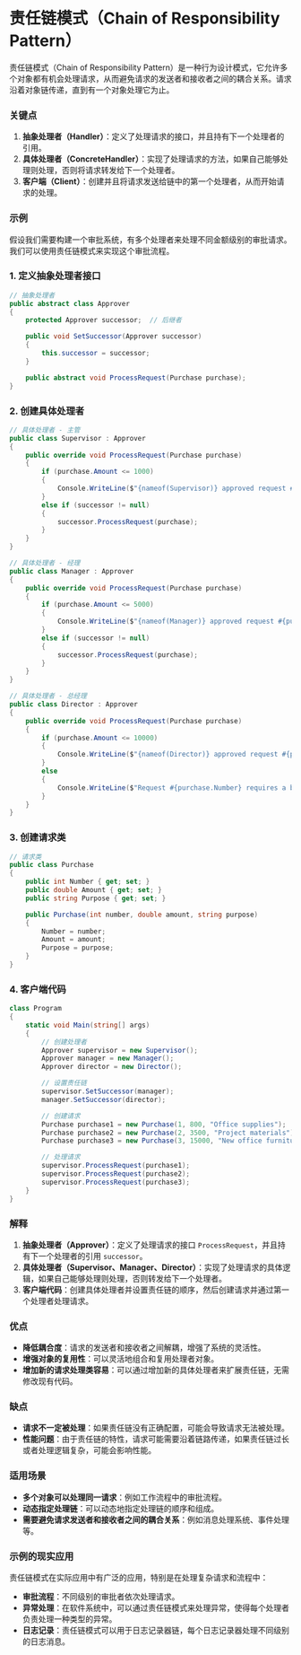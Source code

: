 # 责任链模式（Chain of Responsibility Pattern）

责任链模式（Chain of Responsibility Pattern）是一种行为设计模式，它允许多个对象都有机会处理请求，从而避免请求的发送者和接收者之间的耦合关系。请求沿着对象链传递，直到有一个对象处理它为止。

### 关键点

1. **抽象处理者（Handler）**：定义了处理请求的接口，并且持有下一个处理者的引用。
2. **具体处理者（ConcreteHandler）**：实现了处理请求的方法，如果自己能够处理则处理，否则将请求转发给下一个处理者。
3. **客户端（Client）**：创建并且将请求发送给链中的第一个处理者，从而开始请求的处理。

### 示例

假设我们需要构建一个审批系统，有多个处理者来处理不同金额级别的审批请求。我们可以使用责任链模式来实现这个审批流程。

### 1. 定义抽象处理者接口

```csharp
// 抽象处理者
public abstract class Approver
{
    protected Approver successor;  // 后继者

    public void SetSuccessor(Approver successor)
    {
        this.successor = successor;
    }

    public abstract void ProcessRequest(Purchase purchase);
}
```

### 2. 创建具体处理者

```csharp
// 具体处理者 - 主管
public class Supervisor : Approver
{
    public override void ProcessRequest(Purchase purchase)
    {
        if (purchase.Amount <= 1000)
        {
            Console.WriteLine($"{nameof(Supervisor)} approved request #{purchase.Number}");
        }
        else if (successor != null)
        {
            successor.ProcessRequest(purchase);
        }
    }
}

// 具体处理者 - 经理
public class Manager : Approver
{
    public override void ProcessRequest(Purchase purchase)
    {
        if (purchase.Amount <= 5000)
        {
            Console.WriteLine($"{nameof(Manager)} approved request #{purchase.Number}");
        }
        else if (successor != null)
        {
            successor.ProcessRequest(purchase);
        }
    }
}

// 具体处理者 - 总经理
public class Director : Approver
{
    public override void ProcessRequest(Purchase purchase)
    {
        if (purchase.Amount <= 10000)
        {
            Console.WriteLine($"{nameof(Director)} approved request #{purchase.Number}");
        }
        else
        {
            Console.WriteLine($"Request #{purchase.Number} requires a board meeting!");
        }
    }
}
```

### 3. 创建请求类

```csharp
// 请求类
public class Purchase
{
    public int Number { get; set; }
    public double Amount { get; set; }
    public string Purpose { get; set; }

    public Purchase(int number, double amount, string purpose)
    {
        Number = number;
        Amount = amount;
        Purpose = purpose;
    }
}
```

### 4. 客户端代码

```csharp
class Program
{
    static void Main(string[] args)
    {
        // 创建处理者
        Approver supervisor = new Supervisor();
        Approver manager = new Manager();
        Approver director = new Director();

        // 设置责任链
        supervisor.SetSuccessor(manager);
        manager.SetSuccessor(director);

        // 创建请求
        Purchase purchase1 = new Purchase(1, 800, "Office supplies");
        Purchase purchase2 = new Purchase(2, 3500, "Project materials");
        Purchase purchase3 = new Purchase(3, 15000, "New office furniture");

        // 处理请求
        supervisor.ProcessRequest(purchase1);
        supervisor.ProcessRequest(purchase2);
        supervisor.ProcessRequest(purchase3);
    }
}
```

### 解释

1. **抽象处理者（Approver）**：定义了处理请求的接口 `ProcessRequest`，并且持有下一个处理者的引用 `successor`。
2. **具体处理者（Supervisor、Manager、Director）**：实现了处理请求的具体逻辑，如果自己能够处理则处理，否则转发给下一个处理者。
3. **客户端代码**：创建具体处理者并设置责任链的顺序，然后创建请求并通过第一个处理者处理请求。

### 优点

- **降低耦合度**：请求的发送者和接收者之间解耦，增强了系统的灵活性。
- **增强对象的复用性**：可以灵活地组合和复用处理者对象。
- **增加新的请求处理类容易**：可以通过增加新的具体处理者来扩展责任链，无需修改现有代码。

### 缺点

- **请求不一定被处理**：如果责任链没有正确配置，可能会导致请求无法被处理。
- **性能问题**：由于责任链的特性，请求可能需要沿着链路传递，如果责任链过长或者处理逻辑复杂，可能会影响性能。

### 适用场景

- **多个对象可以处理同一请求**：例如工作流程中的审批流程。
- **动态指定处理链**：可以动态地指定处理链的顺序和组成。
- **需要避免请求发送者和接收者之间的耦合关系**：例如消息处理系统、事件处理等。

### 示例的现实应用

责任链模式在实际应用中有广泛的应用，特别是在处理复杂请求和流程中：

- **审批流程**：不同级别的审批者依次处理请求。
- **异常处理**：在软件系统中，可以通过责任链模式来处理异常，使得每个处理者负责处理一种类型的异常。
- **日志记录**：责任链模式可以用于日志记录器链，每个日志记录器处理不同级别的日志消息。
